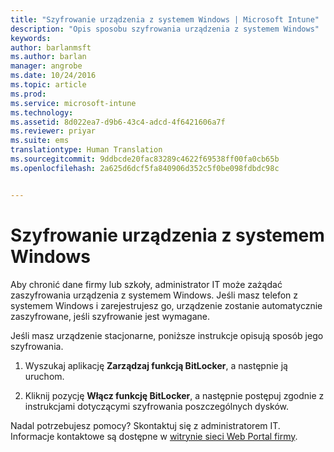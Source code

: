 ```yaml
---
title: "Szyfrowanie urządzenia z systemem Windows | Microsoft Intune"
description: "Opis sposobu szyfrowania urządzenia z systemem Windows"
keywords: 
author: barlanmsft
ms.author: barlan
manager: angrobe
ms.date: 10/24/2016
ms.topic: article
ms.prod: 
ms.service: microsoft-intune
ms.technology: 
ms.assetid: 8d022ea7-d9b6-43c4-adcd-4f6421606a7f
ms.reviewer: priyar
ms.suite: ems
translationtype: Human Translation
ms.sourcegitcommit: 9ddbcde20fac83289c4622f69538ff00fa0cb65b
ms.openlocfilehash: 2a625d6dcf5fa840906d352c5f0be098fdbdc98c


---
```



# <a name="encrypt-your-windows-device"></a>Szyfrowanie urządzenia z systemem Windows

Aby chronić dane firmy lub szkoły, administrator IT może zażądać zaszyfrowania urządzenia z systemem Windows. Jeśli masz telefon z systemem Windows i zarejestrujesz go, urządzenie zostanie automatycznie zaszyfrowane, jeśli szyfrowanie jest wymagane.

Jeśli masz urządzenie stacjonarne, poniższe instrukcje opisują sposób jego szyfrowania.

1.  Wyszukaj aplikację **Zarządzaj funkcją BitLocker**, a następnie ją uruchom.

2.  Kliknij pozycję **Włącz funkcję BitLocker**, a następnie postępuj zgodnie z instrukcjami dotyczącymi szyfrowania poszczególnych dysków.

Nadal potrzebujesz pomocy? Skontaktuj się z administratorem IT. Informacje kontaktowe są dostępne w [witrynie sieci Web Portal firmy](http://portal.manage.microsoft.com).



<!--HONumber=Nov16_HO1-->


